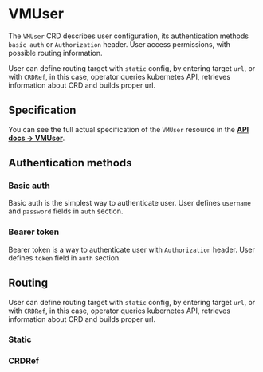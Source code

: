 # VMUser

The `VMUser` CRD describes user configuration, its authentication methods `basic auth` or `Authorization` header. 
User access permissions, with possible routing information.

User can define routing target with `static` config, by entering target `url`, or with `CRDRef`, in this case, 
operator queries kubernetes API, retrieves information about CRD and builds proper url.

## Specification

You can see the full actual specification of the `VMUser` resource in
the **[API docs -> VMUser](https://docs.victoriametrics.com/operator/api.html#vmuser)**.

## Authentication methods

### Basic auth

Basic auth is the simplest way to authenticate user. User defines `username` and `password` fields in `auth` section.

### Bearer token

Bearer token is a way to authenticate user with `Authorization` header. User defines `token` field in `auth` section.

## Routing

User can define routing target with `static` config, by entering target `url`, or with `CRDRef`, in this case,
operator queries kubernetes API, retrieves information about CRD and builds proper url.

### Static

<!-- TODO -->

### CRDRef

<!-- TODO -->

